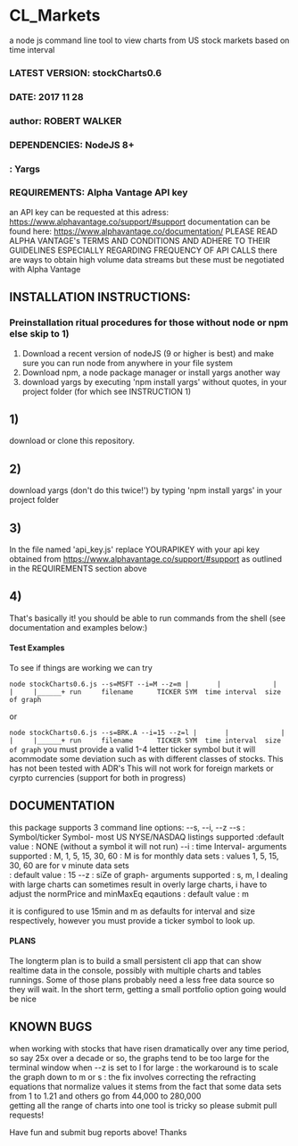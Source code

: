 # CL_Markets
a node js command line tool to view charts from US stock markets based on time interval

### LATEST VERSION: stockCharts0.6
### DATE: 2017 11 28
### author: ROBERT WALKER

### DEPENDENCIES: NodeJS 8+
###             : Yargs

### REQUIREMENTS: Alpha Vantage API key
an API key can be requested at this adress:  https://www.alphavantage.co/support/#support
documentation can be found here: https://www.alphavantage.co/documentation/
PLEASE READ ALPHA VANTAGE's TERMS AND CONDITIONS AND ADHERE TO THEIR GUIDELINES ESPECIALLY REGARDING 
FREQUENCY OF API CALLS
there are ways to obtain high volume data streams but these must be negotiated with Alpha Vantage


## INSTALLATION INSTRUCTIONS:
### Preinstallation ritual procedures for those without node or npm else skip to 1)

1) Download a recent version of nodeJS (9 or higher is best) and make sure you can run 
   node from anywhere in your file system
2) Download npm, a node package manager or install yargs another way
3) download yargs by executing 'npm install yargs' without quotes, in your project folder (for which see INSTRUCTION 1) 

## 1) 
download or clone this repository. 

## 2)
download yargs (don't do this twice!') by typing 'npm install yargs' in your project folder

## 3) 
In the file named 'api_key.js' replace YOURAPIKEY with your api key obtained from https://www.alphavantage.co/support/#support
as outlined in the REQUIREMENTS section above

## 4)
That's basically it!
you should be able to run commands from the shell (see documentation and examples below:)

#### Test Examples
To see if things are working we can try

`
node stockCharts0.6.js --s=MSFT --i=M --z=m
  |       |             |           |     |______+
run     filename      TICKER SYM  time interval  size of graph
`

or 

`
node stockCharts0.6.js --s=BRK.A --i=15 --z=l
  |       |             |           |     |______+
run     filename      TICKER SYM  time interval  size of graph
`
you must provide a valid 1-4 letter ticker symbol but it will acommodate some deviation such as with different classes of stocks.
This has not been tested with ADR's 
This will not work for foreign markets or cyrpto currencies
(support for both in progress)

## DOCUMENTATION

this package supports 3 command line options: --s, --i, --z
--s : Symbol/ticker Symbol- most US NYSE/NASDAQ listings supported
      :default value : NONE (without a symbol it will not run)
--i : time Interval- arguments supported : M, 1, 5, 15, 30, 60
      : M is for monthly data sets
      : values 1, 5, 15, 30, 60 are for v minute data sets  
      : default value : 15
--z : siZe of graph- arguments supported : s, m, l
      dealing with large charts can sometimes result in overly large charts, i have to adjust the normPrice and minMaxEq eqautions
      : default value : m

it is configured to use 15min and m as defaults for interval and size respectively, however you must provide a ticker symbol to look up. 

#### PLANS
The longterm plan is to build a small persistent cli app that can show realtime data in the console, possibly with multiple charts and tables runnings. Some of those plans probably need a less free data source so they will wait.
In the short term, getting a small portfolio option going would be nice

## KNOWN BUGS 
when working with stocks that have risen dramatically over any time period, so say 25x over a decade or so, the graphs tend to be too large for the terminal window when --z is set to l for large 
  : the workaround is to scale the graph down to m or s 
  : the fix involves correcting the refracting equations that normalize values 
it stems from the fact that some data sets from 1 to 1.21 and others go from 44,000 to 280,000  
getting all the range of charts into one tool is tricky so please submit pull requests!

Have fun and submit bug reports above!
Thanks

